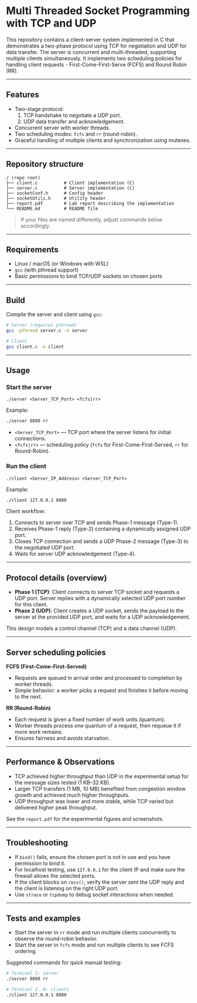# Multi Threaded Socket Programming with TCP and UDP



This repository contains a  client-server system implemented in C that demonstrates a two-phase protocol using TCP for negotiation and UDP for data transfer. The server is concurrent and multi-threaded, supporting multiple clients simultaneously. It implements two scheduling policies for handling client requests - First-Come-First-Serve (FCFS) and Round Robin (RR).

---

## Features

- Two-stage protocol:
  1. TCP handshake to negotiate a UDP port.
  2. UDP data transfer and acknowledgement.
- Concurrent server with worker threads.
- Two scheduling modes: `fcfs` and `rr` (round-robin).
- Graceful handling of multiple clients and synchronization using mutexes.

---

## Repository structure

```
/ (repo root)
├── client.c          # Client implementation (C)
├── server.c          # Server implementation (C)
├── socketConf.h      # Config header
├── socketUtils.h     # Utility header
├── report.pdf        # Lab report describing the implementation
└── README.md         # README file
```

> If your files are named differently, adjust commands below accordingly.

---

## Requirements

- Linux / macOS (or Windows with WSL)
- `gcc` (with pthread support)
- Basic permissions to bind TCP/UDP sockets on chosen ports

---

## Build

Compile the server and client using `gcc`:

```bash
# Server (requires pthread)
gcc -pthread server.c -o server

# Client
gcc client.c -o client
```


---

## Usage

### Start the server

```
./server <Server_TCP_Port> <fcfs|rr>
```

Example:

```bash
./server 8080 rr
```

- `<Server_TCP_Port>` — TCP port where the server listens for initial connections.
- `<fcfs|rr>` — scheduling policy (`fcfs` for First-Come-First-Served, `rr` for Round-Robin).

### Run the client

```
./client <Server_IP_Address> <Server_TCP_Port>
```

Example:

```bash
./client 127.0.0.1 8080
```

Client workflow:
1. Connects to server over TCP and sends Phase-1 message (Type-1).
2. Receives Phase-1 reply (Type-2) containing a dynamically assigned UDP port.
3. Closes TCP connection and sends a UDP Phase-2 message (Type-3) to the negotiated UDP port.
4. Waits for server UDP acknowledgement (Type-4).

---

## Protocol details (overview)

- **Phase 1 (TCP)**: Client connects to server TCP socket and requests a UDP port. Server replies with a dynamically selected UDP port number for this client.
- **Phase 2 (UDP)**: Client creates a UDP socket, sends the payload to the server at the provided UDP port, and waits for a UDP acknowledgement.

This design models a control channel (TCP) and a data channel (UDP).

---

## Server scheduling policies

**FCFS (First-Come-First-Served)**
- Requests are queued in arrival order and processed to completion by worker threads.
- Simple behavior: a worker picks a request and finishes it before moving to the next.

**RR (Round-Robin)**
- Each request is given a fixed number of work units (quantum).
- Worker threads process one quantum of a request, then requeue it if more work remains.
- Ensures fairness and avoids starvation.

---

## Performance & Observations

- TCP achieved higher throughput than UDP in the experimental setup for the message sizes tested (1 KB–32 KB).
- Larger TCP transfers (1 MB, 10 MB) benefited from congestion window growth and achieved much higher throughputs.
- UDP throughput was lower and more stable, while TCP varied but delivered higher peak throughput.

See the `report.pdf` for the experimental figures and screenshots.

---

## Troubleshooting

- If `bind()` fails, ensure the chosen port is not in use and you have permission to bind it.
- For localhost testing, use `127.0.0.1` for the client IP and make sure the firewall allows the selected ports.
- If the client blocks on `recv()`, verify the server sent the UDP reply and the client is listening on the right UDP port.
- Use `strace` or `tcpdump` to debug socket interactions when needed.

---

## Tests and examples

- Start the server in `rr` mode and run multiple clients concurrently to observe the round-robin behavior.
- Start the server in `fcfs` mode and run multiple clients to see FCFS ordering.

Suggested commands for quick manual testing:

```bash
# Terminal 1: server
./server 8080 rr

# Terminal 2..N: clients
./client 127.0.0.1 8080
```


